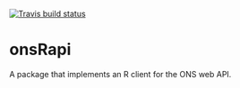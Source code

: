 <!-- badges: start -->
[![Travis build status](https://travis-ci.com/hamstr147/onsRapi.svg?branch=master)](https://travis-ci.com/hamstr147/onsRapi)
<!-- badges: end -->
# onsRapi
A package that implements an R client for the ONS web API.

